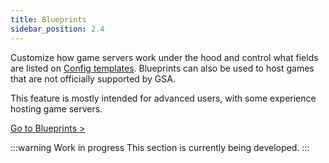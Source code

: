 ```yaml
---
title: Blueprints
sidebar_position: 2.4
---
```


Customize how game servers work under the hood and control what fields are listed on [Config templates](/game_servers/config_templates).
Blueprints can also be used to host games that are not officially supported by GSA.

This feature is mostly intended for advanced users, with some experience hosting game servers.

[Go to Blueprints >](https://dash.gameserverapp.com/server/blueprint)

:::warning Work in progress
This section is currently being developed.
:::
